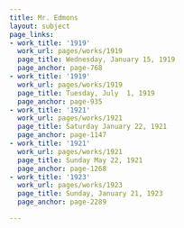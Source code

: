 ```yaml
---
title: Mr. Edmons
layout: subject
page_links:
- work_title: '1919'
  work_url: pages/works/1919
  page_title: Wednesday, January 15, 1919
  page_anchor: page-768
- work_title: '1919'
  work_url: pages/works/1919
  page_title: Tuesday, July  1, 1919
  page_anchor: page-935
- work_title: '1921'
  work_url: pages/works/1921
  page_title: Saturday January 22, 1921
  page_anchor: page-1147
- work_title: '1921'
  work_url: pages/works/1921
  page_title: Sunday May 22, 1921
  page_anchor: page-1268
- work_title: '1923'
  work_url: pages/works/1923
  page_title: Sunday, January 21, 1923
  page_anchor: page-2289

---
```

